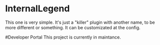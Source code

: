 # InternalLegend

This one is very simple. It's just a "killer" plugin with another name, to be more different or something. It can be customizated at the config.

#Developer Portal
This project is currently in maintance.